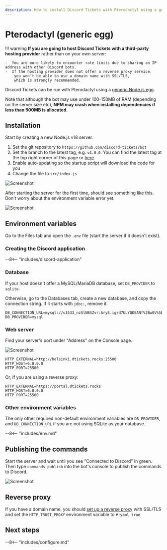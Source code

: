 ```yaml
---
description: How to install Discord Tickets with Pterodactyl using a generic Node.js egg
---
```


# Pterodactyl (generic egg)

!!! warning
	**If you are going to host Discord Tickets with a third-party hosting provider** rather than on your own server:

	-  You are more likely to encounter rate limits due to sharing an IP address with other Discord bots.
	-  If the hosting provider does not offer a reverse proxy service,
		you won't be able to use a domain name with SSL/TLS,
		which is strongly recommended.


Discord Tickets can be run with Pterodactyl using a [generic Node.js egg](https://github.com/parkervcp/eggs/tree/master/generic/nodejs).

Note that although the bot may use under 100-150MB of RAM (depending on the server size etc),
**NPM may crash when installing dependencies if less than 500MB is allocated.**

## Installation

Start by creating a new Node.js v18 server.

1. Set the git repository to `https://github.com/discord-tickets/bot`
2. Set the branch to the latest tag, e.g. `v4.0.0`.
   You can find the latest tag at the top right corner of this page or [here](https://github.com/discord-tickets/bot/releases/latest).
3. Enable auto-updating so the startup script will download the code for you
4. Change the file to `src/index.js`

![Screenshot](/img/pterodactyl-1.png)

After starting the server for the first time, should see something like this.
Don't worry about the environment variable error yet.

![Screenshot](/img/pterodactyl-2.png)


## Environment variables

Go to the Files tab and open the `.env` file (start the server if it doesn't exist).

### Creating the Discord application

--8<-- "includes/discord-application"

### Database

If your host doesn't offer a MySQL/MariaDB database, set `DB_PROVIDER` to `sqlite`.

Otherwise, go to the Databases tab, create a new database, and copy the connection string.
If it starts with `jdbc:`, remove it.

```title="Example"
DB_CONNECTION_URL=mysql://u1533_nzSlNBSZvr:AryE.igrd7ULYQK8ANf%2Bw0V%5E@helsinki.dtickets.rocks:3306/s1533_tickets
DB_PROVIDER=mysql
```


### Web server

Find your server's port under "Address" on the Console page.

![Screenshot](/img/pterodactyl-3.png)

```title="Example"
HTTP_EXTERNAL=http://helsinki.dtickets.rocks:25500
HTTP_HOST=0.0.0.0
HTTP_PORT=25500
```

Or, if you are using a reverse proxy:

```title="Example"
HTTP_EXTERNAL=https://portal.dtickets.rocks
HTTP_HOST=0.0.0.0
HTTP_PORT=25500
```

### Other environment variables

The only other required non-default environment variables are `DB_PROVIDER`,
and `DB_CONNECTION_URL` if you are not using SQLite as your database.

--8<-- "includes/env.md"

## Publishing the commands

Start the server and wait until you see "Connected to Discord" in green.
Then type `commands publish` into the bot's console to publish the commands to Discord.

![Screenshot](/img/pterodactyl-4.png)

## Reverse proxy

If you have a domain name, you should [set up a reverse proxy](../../reverse-proxy.md) with SSL/TLS
and set the `HTTP_TRUST_PROXY` environment variable to `#!yaml true`.

## Next steps

--8<-- "includes/configure.md"
